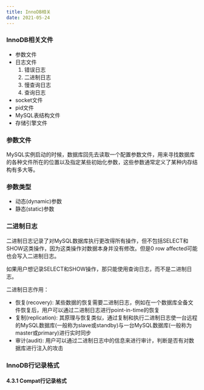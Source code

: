 ```yaml
---
title: InnoDB相关
date: 2021-05-24 
---
```


### InnoDB相关文件  

+ 参数文件
+ 日志文件
   1. 错误日志
   2. 二进制日志
   3. 慢查询日志
   4. 查询日志
+ socket文件
+ pid文件
+ MySQL表结构文件
+ 存储引擎文件



### 参数文件  
MySQL实例启动的时候，数据库回先去读取一个配置参数文件，用来寻找数据库的各种文件所在的位置以及指定某些初始化参数，这些参数通常定义了某种内存结构有多大等。  

### 参数类型  
+ 动态(dynamic)参数
+ 静态(static)参数  



### 二进制日志  

二进制日志记录了对MySQL数据库执行更改得所有操作，但不包括SELECT和SHOW这类操作，因为这类操作对数据本身并没有修改。但是0 row affected可能也会写入二进制日志。   


如果用户想记录SELECT和SHOW操作，那只能使用查询日志，而不是二进制日志。  

二进制日志作用：  

+ 恢复(recovery): 某些数据的恢复需要二进制日志，例如在一个数据库全备文件恢复后，用户可以通过二进制日志进行point-in-time的恢复  
+ 复制(replication): 其原理与恢复类似，通过复制和执行二进制日志使一台远程的MySQL数据库(一般称为slave或standby)与一台MySQL数据库(一般称为master或primary)进行实时同步  
+ 审计(audit): 用户可以通过二进制日志中的信息来进行审计，判断是否有对数据库进行注入的攻击 


### InnoDB行记录格式  


#### 4.3.1 Compat行记录格式 


